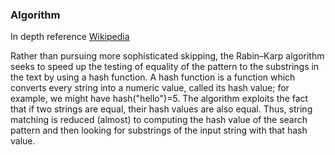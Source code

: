 
### Algorithm

In depth reference [Wikipedia](https://www.wikiwand.com/en/Rabin%E2%80%93Karp_algorithm)

Rather than pursuing more sophisticated skipping, the Rabin–Karp algorithm seeks to speed up the testing of equality of the pattern to the substrings in the text by using a hash function. A hash function is a function which converts every string into a numeric value, called its hash value; for example, we might have hash("hello")=5. The algorithm exploits the fact that if two strings are equal, their hash values are also equal. Thus, string matching is reduced (almost) to computing the hash value of the search pattern and then looking for substrings of the input string with that hash value.

